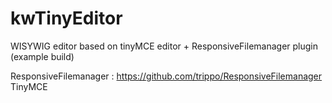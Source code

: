 # kwTinyEditor
WISYWIG editor based on tinyMCE editor + ResponsiveFilemanager plugin (example build)

ResponsiveFilemanager : https://github.com/trippo/ResponsiveFilemanager
TinyMCE
